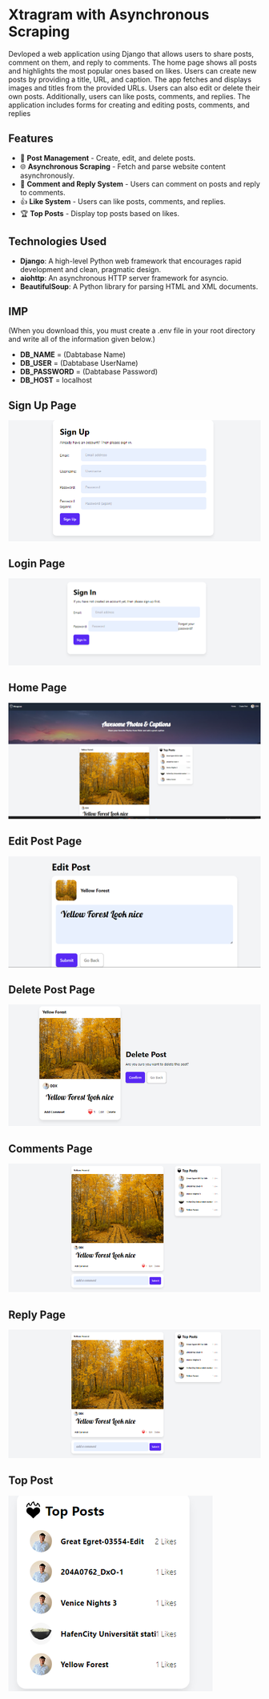 # Xtragram with Asynchronous Scraping

Devloped a web application using Django that allows users to share posts, comment on them, and reply to comments. The home page shows all posts and highlights the most popular ones based on likes. Users can create new posts by providing a title, URL, and caption. The app fetches and displays images and titles from the provided URLs. Users can also edit or delete their own posts. Additionally, users can like posts, comments, and replies. The application includes forms for creating and editing posts, comments, and replies

## Features

- 📝 **Post Management** - Create, edit, and delete posts.
- 🌐 **Asynchronous Scraping** - Fetch and parse website content asynchronously.
- 📝 **Comment and Reply System** - Users can comment on posts and reply to comments.
- 👍 **Like System** - Users can like posts, comments, and replies.
- 🏆 **Top Posts** - Display top posts based on likes.

## Technologies Used

- **Django**: A high-level Python web framework that encourages rapid development and clean, pragmatic design.
- **aiohttp**: An asynchronous HTTP server framework for asyncio.
- **BeautifulSoup**: A Python library for parsing HTML and XML documents.

## IMP 
(When you download this, you must create a .env file in your root directory and write all of the information given below.)

- **DB_NAME** = (Dabtabase Name)
- **DB_USER** = (Dabtabase UserName)
- **DB_PASSWORD** = (Dabtabase Password)
- **DB_HOST** = localhost

## Sign Up Page 
![Home Pages1](https://github.com/Shubh556/Insta-Clone/blob/main/Images/signup.png?raw=true)

## Login Page
![Home Pages1](https://github.com/Shubh556/Insta-Clone/blob/main/Images/login.png?raw=true)

## Home Page 
![Home Pages1](https://github.com/Shubh556/Insta-Clone/blob/main/Images/home.png?raw=true)

## Edit Post Page
![Home Pages1](https://github.com/Shubh556/Insta-Clone/blob/main/Images/edit%20post.png?raw=true)

## Delete Post Page 
![Home Pages1](https://github.com/Shubh556/Insta-Clone/blob/main/Images/delete%20post.png?raw=true)

## Comments Page
![Home Pages1](https://github.com/Shubh556/Insta-Clone/blob/main/Images/comment.png?raw=true)

## Reply Page 
![Home Pages1](https://github.com/Shubh556/Insta-Clone/blob/main/Images/comment.png?raw=true)

## Top Post
![Home Pages1](https://github.com/Shubh556/Insta-Clone/blob/main/Images/top%20post.png?raw=true)















